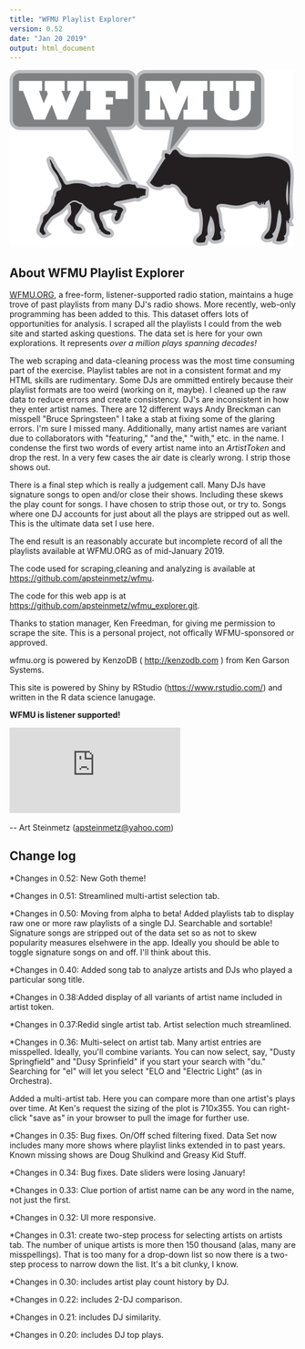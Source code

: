 ```yaml
---
title: "WFMU Playlist Explorer"
version: 0.52
date: "Jan 20 2019"
output: html_document
---
```

![](BadgeCourage.png) 

<!-- Global Site Tag (gtag.js) - Google Analytics -->
<script async src="https://www.googletagmanager.com/gtag/js?id=UA-107406537-1"></script>
<script>
  window.dataLayer = window.dataLayer || [];
  function gtag(){dataLayer.push(arguments)};
  gtag('js', new Date());

  gtag('config', 'UA-107406537-1');
</script>

## About WFMU Playlist Explorer
[WFMU.ORG](http:www.wfmu.org), a free-form, listener-supported radio station, maintains a huge trove of past playlists from many DJ's radio shows.  More recently, web-only programming has been added to this.  This dataset offers lots of opportunities for analysis.  I scraped all the playlists I could from the web site and started asking questions.  The data set is here for your own explorations. It represents *over a million plays spanning decades!*

The web scraping and data-cleaning process was the most time consuming part of the exercise. Playlist tables are not in a consistent format and my HTML skills are rudimentary.  Some DJs are ommitted entirely because their playlist formats are too weird (working on it, maybe). I cleaned up the raw data to reduce errors and create consistency.  DJ's are inconsistent in how they enter artist names.  There are 12 different ways Andy Breckman can misspell "Bruce Springsteen"  I take a stab at fixing some of the glaring errors. I'm sure I missed many. Additionally, many artist names are variant due to collaborators with "featuring," "and the," "with," etc. in the name.  I condense the first two words of every artist name into an *ArtistToken* and drop the rest. In a very few cases the air date is clearly wrong. I strip those shows out.

There is a final step which is really a judgement call.  Many DJs have signature songs to open and/or close their shows.  Including these skews the play count for songs.  I have chosen to strip those out, or try to.  Songs where one DJ accounts for just about all the plays are stripped out as well.  This is the ultimate data set I use here.

The end result is an reasonably accurate but incomplete record of all the playlists available at WFMU.ORG as of mid-January 2019.  

The code used for scraping,cleaning and analyzing is available at https://github.com/apsteinmetz/wfmu.

The code for this web app is at https://github.com/apsteinmetz/wfmu_explorer.git.

Thanks to station manager, Ken Freedman, for giving me permission to scrape the site.  This is a personal project, not offically WFMU-sponsored or approved.

wfmu.org is powered by KenzoDB ( http://kenzodb.com ) from Ken Garson Systems.

This site is powered by Shiny by RStudio (https://www.rstudio.com/) and written in the R data science lanugage.

**WFMU is listener supported!**

<iframe src="https://pledge.wfmu.org/pledge-widget?program=TW" frameborder="0"></iframe>


-- Art Steinmetz (apsteinmetz@yahoo.com)

## Change log
*Changes in 0.52: New Goth theme!

*Changes in 0.51: Streamlined multi-artist selection tab.

*Changes in 0.50:  Moving from alpha to beta!  Added playlists tab to display raw one or more raw playlists of a single DJ.  Searchable and sortable!  Signature songs are stripped out of the data set so as not to skew popularity measures elsehwere in the app. Ideally you should be able to toggle signature songs on and off.  I'll think about this.

*Changes in 0.40: Added song tab to analyze artists and DJs who played a particular song title.

*Changes in 0.38:Added display of all variants of artist name included in artist token.

*Changes in 0.37:Redid single artist tab.  Artist selection much streamlined.

*Changes in 0.36: Multi-select on artist tab.  Many artist entries are misspelled.  Ideally, you'll combine variants.  You can now select, say, "Dusty Springfield" and "Dusy Sprinfield" if you start your search with "du."  Searching for "el" will let you select "ELO and "Electric Light" (as in Orchestra).

Added a multi-artist tab.  Here you can compare more than one artist's plays over time.  At Ken's request the sizing of the plot is 710x355.  You can right-click "save as" in your browser to pull the image for further use.

*Changes in 0.35: Bug fixes. On/Off sched filtering fixed.  Data Set now includes many more shows where playlist links extended in to past years.  Known missing shows are Doug Shulkind and Greasy Kid Stuff.

*Changes in 0.34: Bug fixes. Date sliders were losing January!  

*Changes in 0.33: Clue portion of artist name can be any word in the name, not just the first.

*Changes in 0.32: UI more responsive.

*Changes in 0.31: create two-step process for selecting artists on artists tab.  The number of unique artists is more then 150 thousand (alas, many are misspellings).  That is too many for a drop-down list so now there is a two-step process to narrow down the list.  It's a bit clunky, I know.

*Changes in 0.30: includes artist play count history by DJ.

*Changes in 0.22: includes 2-DJ comparison.

*Changes in 0.21: includes DJ similarity.

*Changes in 0.20: includes DJ top plays.


